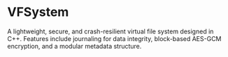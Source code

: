 # VFSystem
A lightweight, secure, and crash-resilient virtual file system designed in C++. Features include journaling for data integrity, block-based AES-GCM encryption, and a modular metadata structure.

